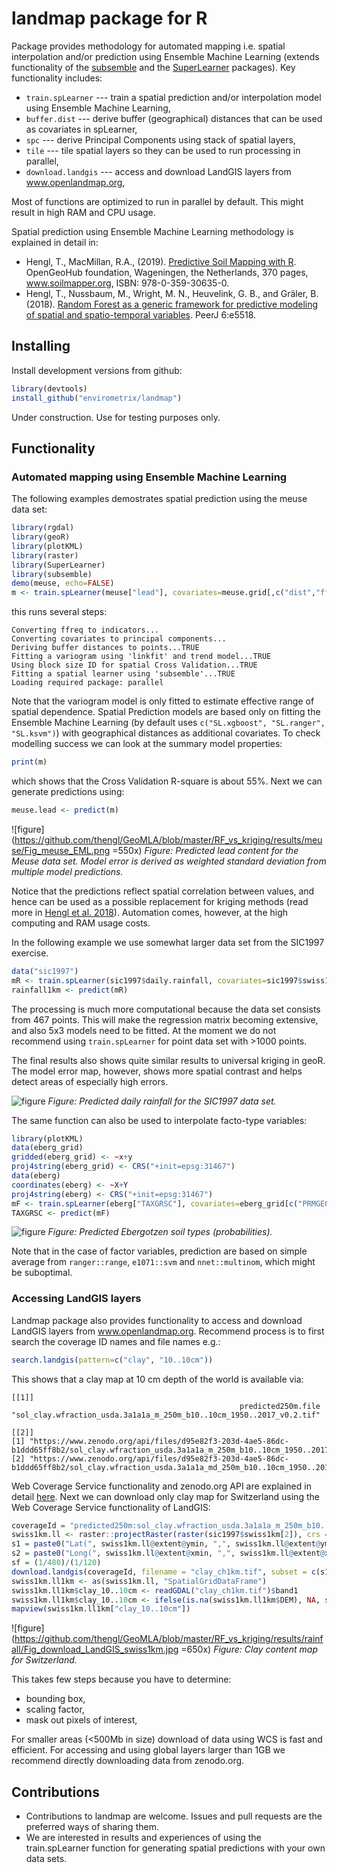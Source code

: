 # landmap package for R

Package provides methodology for automated mapping i.e. spatial interpolation and/or 
prediction using Ensemble Machine Learning (extends functionality of the 
[subsemble](https://github.com/ledell/subsemble) and the [SuperLearner](https://github.com/ecpolley/SuperLearner) packages). Key functionality includes:

* `train.spLearner` --- train a spatial prediction and/or interpolation model using Ensemble Machine Learning,
* `buffer.dist` --- derive buffer (geographical) distances that can be used as covariates in spLearner, 
* `spc` --- derive Principal Components using stack of spatial layers,
* `tile` --- tile spatial layers so they can be used to run processing in parallel,
* `download.landgis` --- access and download LandGIS layers from www.openlandmap.org,

Most of functions are optimized to run in parallel by default. This might result in high RAM and CPU usage.

Spatial prediction using Ensemble Machine Learning methodology is explained in 
detail in:

- Hengl, T., MacMillan, R.A., (2019). 
   [Predictive Soil Mapping with R](https://soilmapper.org/soilmapping-using-mla.html). 
   OpenGeoHub foundation, Wageningen, the Netherlands, 370 pages, www.soilmapper.org, 
   ISBN: 978-0-359-30635-0.
- Hengl, T., Nussbaum, M., Wright, M. N., Heuvelink, G. B., and Gräler, B. (2018). 
   [Random Forest as a generic framework for predictive modeling of spatial and spatio-temporal variables](https://doi.org/10.7717/peerj.5518). PeerJ 6:e5518.

## Installing

Install development versions from github:

```r
library(devtools)
install_github("envirometrix/landmap")
```

Under construction. Use for testing purposes only.

## Functionality

### Automated mapping using Ensemble Machine Learning

The following examples demostrates spatial prediction using the meuse data set:

```r
library(rgdal)
library(geoR)
library(plotKML)
library(raster)
library(SuperLearner)
library(subsemble)
demo(meuse, echo=FALSE)
m <- train.spLearner(meuse["lead"], covariates=meuse.grid[,c("dist","ffreq")], lambda = 1)
```

this runs several steps:

```
Converting ffreq to indicators...
Converting covariates to principal components...
Deriving buffer distances to points...TRUE
Fitting a variogram using 'linkfit' and trend model...TRUE
Using block size ID for spatial Cross Validation...TRUE
Fitting a spatial learner using 'subsemble'...TRUE
Loading required package: parallel
```

Note that the variogram model is only fitted to estimate effective range of spatial dependence.
Spatial Prediction models are based only on fitting the Ensemble Machine Learning 
(by default uses `c("SL.xgboost", "SL.ranger", "SL.ksvm")`) with geographical distances 
as additional covariates. To check modelling success we can look at the summary model properties:

```r
print(m)
```

which shows that the Cross Validation R-square is about 55%. Next we can generate predictions using:

```r
meuse.lead <- predict(m)
```

![figure](https://github.com/thengl/GeoMLA/blob/master/RF_vs_kriging/results/meuse/Fig_meuse_EML.png =550x) *Figure: Predicted lead content for the Meuse data set. Model error is derived as weighted standard deviation from multiple model predictions.*

Notice that the predictions reflect spatial correlation between values, and hence can be used
as a possible replacement for kriging methods (read more in [Hengl et al. 2018](https://doi.org/10.7717/peerj.5518)). Automation comes, however, at the high computing and RAM usage costs.

In the following example we use somewhat larger data set from the SIC1997 exercise.

```r
data("sic1997")
mR <- train.spLearner(sic1997$daily.rainfall, covariates=sic1997$swiss1km[c("CHELSA_rainfall","DEM")], lambda=1)
rainfall1km <- predict(mR)
```

The processing is much more computational because the data set consists from 467 points.
This will make the regression matrix becoming extensive, and also 5x3 models need to be fitted.
At the moment we do not recommend using `train.spLearner` for point data set with >1000 points.

The final results also shows quite similar results to universal kriging in geoR.
The model error map, however, shows more spatial contrast and helps detect areas of 
especially high errors.

![figure](https://github.com/thengl/GeoMLA/blob/master/RF_vs_kriging/results/rainfall/Fig_SIC1997_EML.png) *Figure: Predicted daily rainfall for the SIC1997 data set.*

The same function can also be used to interpolate facto-type variables:

```r
library(plotKML)
data(eberg_grid)
gridded(eberg_grid) <- ~x+y
proj4string(eberg_grid) <- CRS("+init=epsg:31467")
data(eberg)
coordinates(eberg) <- ~X+Y
proj4string(eberg) <- CRS("+init=epsg:31467")
mF <- train.spLearner(eberg["TAXGRSC"], covariates=eberg_grid[c("PRMGEO6","DEMSRT6","TWISRT6","TIRAST6")])
TAXGRSC <- predict(mF)
```

![figure](https://github.com/Envirometrix/PredictiveSoilMapping/blob/master/figures/predicted_classes_eberg.png) *Figure: Predicted Ebergotzen soil types (probabilities).*

Note that in the case of factor variables, prediction are based on simple average from
`ranger::range`, `e1071::svm` and `nnet::multinom`, which might be suboptimal.

### Accessing LandGIS layers

Landmap package also provides functionality to access and download LandGIS layers
from www.openlandmap.org. Recommend process is to first search the coverage ID 
names and file names e.g.:

```r
search.landgis(pattern=c("clay", "10..10cm"))
```

This shows that a clay map at 10 cm depth of the world is available via:

```
[[1]]
                                                   predicted250m.file 
"sol_clay.wfraction_usda.3a1a1a_m_250m_b10..10cm_1950..2017_v0.2.tif" 

[[2]]
[1] "https://www.zenodo.org/api/files/d95e82f3-203d-4ae5-86dc-b1ddd65ff8b2/sol_clay.wfraction_usda.3a1a1a_m_250m_b10..10cm_1950..2017_v0.2.tif" 
[2] "https://www.zenodo.org/api/files/d95e82f3-203d-4ae5-86dc-b1ddd65ff8b2/sol_clay.wfraction_usda.3a1a1a_md_250m_b10..10cm_1950..2017_v0.2.tif"
```

Web Coverage Service functionality and zenodo.org API are explained in detail [here](https://github.com/Envirometrix/LandGISmaps#accessing-data).
Next we can download only clay map for Switzerland using the Web Coverage Service 
functionality of LandGIS:

```r
coverageId = "predicted250m:sol_clay.wfraction_usda.3a1a1a_m_250m_b10..10cm_1950..2017_v0.2"
swiss1km.ll <- raster::projectRaster(raster(sic1997$swiss1km[2]), crs = "+init=epsg:4326", res=c(1/120, 1/120))
s1 = paste0("Lat(", swiss1km.ll@extent@ymin, ",", swiss1km.ll@extent@ymax,")")
s2 = paste0("Long(", swiss1km.ll@extent@xmin, ",", swiss1km.ll@extent@xmax,")")
sf = (1/480)/(1/120)
download.landgis(coverageId, filename = "clay_ch1km.tif", subset = c(s1,s2), scalefactor = sf)
swiss1km.ll1km <- as(swiss1km.ll, "SpatialGridDataFrame")
swiss1km.ll1km$clay_10..10cm <- readGDAL("clay_ch1km.tif")$band1
swiss1km.ll1km$clay_10..10cm <- ifelse(is.na(swiss1km.ll1km$DEM), NA, swiss1km.ll1km$clay_10..10cm)
mapview(swiss1km.ll1km["clay_10..10cm"])
```

![figure](https://github.com/thengl/GeoMLA/blob/master/RF_vs_kriging/results/rainfall/Fig_download_LandGIS_swiss1km.jpg =650x) *Figure: Clay content map for Switzerland.*

This takes few steps because you have to determine:

* bounding box,
* scaling factor,
* mask out pixels of interest,

For smaller areas (<500Mb in size) download of data using WCS is fast and efficient.
For accessing and using global layers larger than 1GB we recommend directly downloading data from zenodo.org.

## Contributions

* Contributions to landmap are welcome. Issues and pull requests are the preferred ways of sharing them.
* We are interested in results and experiences of using the train.spLearner function for generating spatial predictions with your own data sets.
